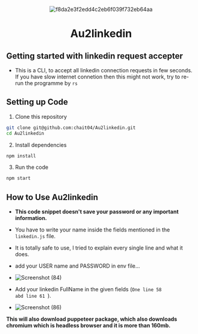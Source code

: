 <div align="center">

![f8da2e3f2edd4c2eb6f039f732eb64aa](https://user-images.githubusercontent.com/59140343/119865381-3cdba200-bf39-11eb-9f5c-2af84871b993.png)

</div>

<h1 align="center">Au2linkedin</h1>

## Getting started with linkedin request accepter

- This is a CLI, to accept all linkedin connection requests in few seconds. If you have slow internet connetion then this might not work, try to re-run the programme by <code>rs</code>

## Setting up Code

1. Clone this repository

```bash
git clone git@github.com:chait04/Au2linkedin.git
cd Au2linkedin
```

2. Install dependencies

```bash
npm install
```

3. Run the code

```bash
npm start
```

## How to Use Au2linkedin

- <Strong>This code snippet doesn't save your password or any important information.</strong>

- You have to write your name inside the fields mentioned in the <code>linkedin.js</code> file.

- It is totally safe to use, I tried to explain every single line and what it does.

- add your USER name and PASSWORD in env file...
-  ![Screenshot (84)](https://user-images.githubusercontent.com/59140343/119882069-99e05380-bf4b-11eb-99d6-0b1abb546b70.png)

- Add your linkedin FullName in the given fields (<code>One line 58 abd line 61 </code>). 
- ![Screenshot (86)](https://user-images.githubusercontent.com/59140343/119950934-09d8f300-bfb9-11eb-997b-316e125994c0.png)

<strong>This will also download puppeteer package, which also downloads chromium which is headless browser and it is more than 160mb.</strong>
